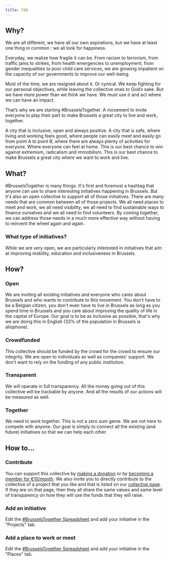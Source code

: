 ```yaml
---
title: FAQ
---
```


## Why?

We are all different, we have all our own aspirations, but we have at least one thing in common : we all look for happiness. 

Everyday, we realize how fragile it can be. From racism to terrorism, from traffic jams to strikes, from health emergencies to unemployment, from gender inequalities to poor child care services, we are growing impatient on the capacity of our governments to improve our well-being.

Most of the time, we are resigned about it. Or cynical. We keep fighting for our personal objectives, while leaving the collective ones to God’s sake. But we have more power than we think we have. We must use it and act where we can have an impact.

That’s why we are starting #BrusselsTogether. A movement to invite everyone to play their part to make Brussels a great city to live and work, together. 

A city that is inclusive, open and always positive. A city that is safe, where living and working feels good, where people can easily meet and easily go from point A to point B, where there are always plenty of activities for everyone. Where everyone can feel at home. This is our best chance to win against extremism, radicalism and immobilism. This is our best chance to make Brussels a great city where we want to work and live. 

## What?

#BrusselsTogether is many things. It's first and foremost a hashtag that anyone can use to share interesting initiatives happening in Brussels.
But it's also an open collective to support all of those initiatives. There are many needs that are common between all of those projects.
We all need places to meet and work, we all need visibility, we all need to find sustainable ways to finance ourselves and we all need to find volunteers. By coming together, we can address those needs in a much more effective way without having to reinvent the wheel again and again.

### What type of initiatives?

While we are very open, we are particularly interested in initiatives that aim at improving mobility, education and inclusiveness in Brussels.

## How?

### Open

We are inviting all existing initiatives and everyone who cares about Brussels and who wants to contribute to this movement. You don't have to be a Belgian citizen, you don't even have to live in Brussels as long as you spend time in Brussels and you care about improving the quality of life in the capital of Europe. Our goal is to be as inclusive as possible, that's why we are doing this in English (33% of the population in Brussels is allophone).

### Crowdfunded 

This collective should be funded by the crowd for the crowd to ensure our integrity. We are open to individuals as well as companies’ support. We don't want to rely on the funding of any public institution.

### Transparent

We will operate in full transparency. All the money going out of this collective will be trackable by anyone. And all the results of our actions will be measured as well.

### Together

We need to work together. This is not a zero sum game. We are not here to compete with anyone. Our goal is simply to connect all the existing (and future) initiatives so that we can help each other.

## How to...

### Contribute
You can support this collective by [making a donation](https://opencollective.com/BrusselsTogether#support) or by [becoming a member for €10/month](https://opencollective.com/BrusselsTogether/donate/10/monthly). 
We also invite you to directly contribute to the collective of a project that you like and that is listed on our [collective page](https://opencollective.com/BrusselsTogether). If they are on that page, then they all share the same values and same level of transparency on how they will use the funds that they will raise.

### Add an initiative
Edit the [#BrusselsTogether Spreadsheet](http://bit.ly/BrusselsTogetherSpreadsheet) and add your initiative in the "Projects" tab.

### Add a place to work or meet
Edit the [#BrusselsTogether Spreadsheet](http://bit.ly/BrusselsTogetherSpreadsheet) and add your initiative in the "Places" tab.
